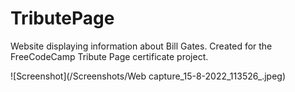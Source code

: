 # TributePage
Website displaying information about Bill Gates. Created for the FreeCodeCamp Tribute Page certificate project.

![Screenshot](/Screenshots/Web capture_15-8-2022_113526_.jpeg)
